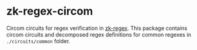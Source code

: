 # zk-regex-circom

Circom circuits for regex verification in [zk-regex](https://github.com/zkemail/zk-regex/tree/main).
This package contains circom circuits and decomposed regex definitions for common regexes in `./circuits/common` folder.
 